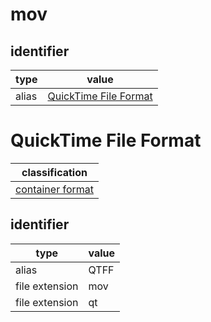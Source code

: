# mov

## identifier
| type              | value
| ----------------- | -----
| alias             | [QuickTime File Format](#quicktime-file-format)

# QuickTime File Format
| classification
| --------------
| [container format](container.md)

## identifier
| type              | value
| ----------------- | -----
| alias             | QTFF
| file extension    | mov
| file extension    | qt
